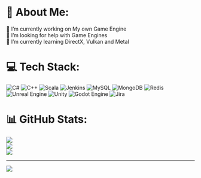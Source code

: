 # 💫 About Me:
🔭 I’m currently working on My own Game Engine<br>🤝 I’m looking for help with Game Engines<br>🌱 I’m currently learning DirectX, Vulkan and Metal<br>


# 💻 Tech Stack:
![C#](https://img.shields.io/badge/c%23-%23239120.svg?style=for-the-badge&logo=csharp&logoColor=white) ![C++](https://img.shields.io/badge/c++-%2300599C.svg?style=for-the-badge&logo=c%2B%2B&logoColor=white) ![Scala](https://img.shields.io/badge/scala-%23DC322F.svg?style=for-the-badge&logo=scala&logoColor=white) ![Jenkins](https://img.shields.io/badge/jenkins-%232C5263.svg?style=for-the-badge&logo=jenkins&logoColor=white) ![MySQL](https://img.shields.io/badge/mysql-4479A1.svg?style=for-the-badge&logo=mysql&logoColor=white) ![MongoDB](https://img.shields.io/badge/MongoDB-%234ea94b.svg?style=for-the-badge&logo=mongodb&logoColor=white) ![Redis](https://img.shields.io/badge/redis-%23DD0031.svg?style=for-the-badge&logo=redis&logoColor=white) ![Unreal Engine](https://img.shields.io/badge/unrealengine-%23313131.svg?style=for-the-badge&logo=unrealengine&logoColor=white) ![Unity](https://img.shields.io/badge/unity-%23000000.svg?style=for-the-badge&logo=unity&logoColor=white) ![Godot Engine](https://img.shields.io/badge/GODOT-%23FFFFFF.svg?style=for-the-badge&logo=godot-engine) ![Jira](https://img.shields.io/badge/jira-%230A0FFF.svg?style=for-the-badge&logo=jira&logoColor=white)
# 📊 GitHub Stats:
![](https://github-readme-stats.vercel.app/api?username=Don-topo&theme=dark&hide_border=false&include_all_commits=false&count_private=false)<br/>
![](https://github-readme-streak-stats.herokuapp.com/?user=Don-topo&theme=dark&hide_border=false)<br/>
![](https://github-readme-stats.vercel.app/api/top-langs/?username=Don-topo&theme=dark&hide_border=false&include_all_commits=false&count_private=false&layout=compact)

---
[![](https://visitcount.itsvg.in/api?id=Don-topo&icon=0&color=0)](https://visitcount.itsvg.in)

<!-- Proudly created with GPRM ( https://gprm.itsvg.in ) -->
